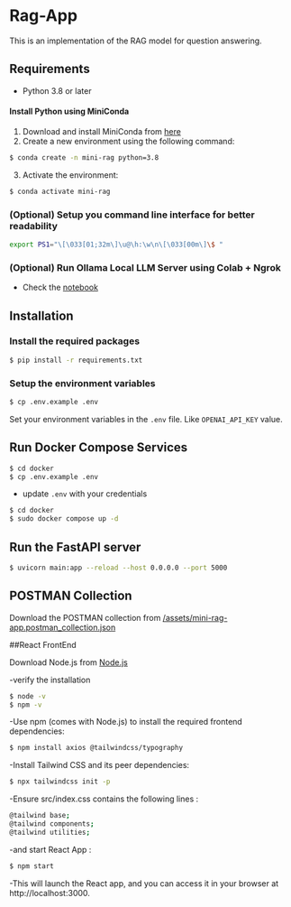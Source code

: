 # Rag-App

This is an implementation of the RAG model for question answering.


## Requirements

- Python 3.8 or later

#### Install Python using MiniConda

1) Download and install MiniConda from [here](https://docs.anaconda.com/free/miniconda/#quick-command-line-install)
2) Create a new environment using the following command:
```bash
$ conda create -n mini-rag python=3.8
```
3) Activate the environment:
```bash
$ conda activate mini-rag
```

### (Optional) Setup you command line interface for better readability

```bash
export PS1="\[\033[01;32m\]\u@\h:\w\n\[\033[00m\]\$ "
```

### (Optional) Run Ollama Local LLM Server using Colab + Ngrok

- Check the [notebook](https://colab.research.google.com/drive/1dHQV48B8rY3vbok6OBxbqvy3wCaE9N1c?usp=sharing) 

## Installation

### Install the required packages

```bash
$ pip install -r requirements.txt
```

### Setup the environment variables

```bash
$ cp .env.example .env
```

Set your environment variables in the `.env` file. Like `OPENAI_API_KEY` value.

## Run Docker Compose Services

```bash
$ cd docker
$ cp .env.example .env
```

- update `.env` with your credentials



```bash
$ cd docker
$ sudo docker compose up -d
```

## Run the FastAPI server

```bash
$ uvicorn main:app --reload --host 0.0.0.0 --port 5000
```

## POSTMAN Collection

Download the POSTMAN collection from [/assets/mini-rag-app.postman_collection.json](/assets/mini-rag-app.postman_collection.json)

##React FrontEnd

Download Node.js from [Node.js](https://nodejs.org/en)

-verify the installation

```bash
$ node -v
$ npm -v
```

-Use npm (comes with Node.js) to install the required frontend dependencies:

```bash
$ npm install axios @tailwindcss/typography
```

-Install Tailwind CSS and its peer dependencies:

```bash
$ npx tailwindcss init -p
```

-Ensure src/index.css contains the following lines :
```bash
@tailwind base;
@tailwind components;
@tailwind utilities;
```

-and start React App : 

```bash
$ npm start
```

-This will launch the React app, and you can access it in your browser at http://localhost:3000.
